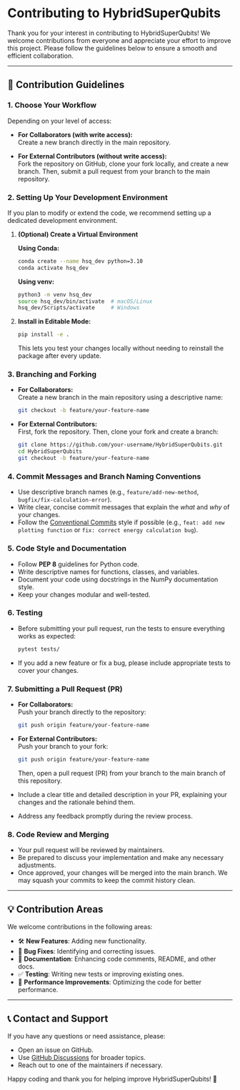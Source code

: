 # Contributing to HybridSuperQubits

Thank you for your interest in contributing to HybridSuperQubits! We welcome contributions from everyone and appreciate your effort to improve this project. Please follow the guidelines below to ensure a smooth and efficient collaboration.

---

## 📌 Contribution Guidelines

### 1. Choose Your Workflow

Depending on your level of access:

- **For Collaborators (with write access):**  
  Create a new branch directly in the main repository.

- **For External Contributors (without write access):**  
  Fork the repository on GitHub, clone your fork locally, and create a new branch. Then, submit a pull request from your branch to the main repository.

### 2. Setting Up Your Development Environment

If you plan to modify or extend the code, we recommend setting up a dedicated development environment.

1. **(Optional) Create a Virtual Environment**

   **Using Conda:**
   ```bash
   conda create --name hsq_dev python=3.10
   conda activate hsq_dev
   ```

   **Using venv:**
   ```bash
   python3 -m venv hsq_dev
   source hsq_dev/bin/activate  # macOS/Linux
   hsq_dev/Scripts/activate     # Windows
   ```

2. **Install in Editable Mode:**
   ```bash
   pip install -e .
   ```
   This lets you test your changes locally without needing to reinstall the package after every update.

### 3. Branching and Forking

- **For Collaborators:**  
  Create a new branch in the main repository using a descriptive name:
  ```bash
  git checkout -b feature/your-feature-name
  ```

- **For External Contributors:**  
  First, fork the repository. Then, clone your fork and create a branch:
  ```bash
  git clone https://github.com/your-username/HybridSuperQubits.git
  cd HybridSuperQubits
  git checkout -b feature/your-feature-name
  ```

### 4. Commit Messages and Branch Naming Conventions

- Use descriptive branch names (e.g., `feature/add-new-method`, `bugfix/fix-calculation-error`).
- Write clear, concise commit messages that explain the *what* and *why* of your changes.
- Follow the [Conventional Commits](https://www.conventionalcommits.org/) style if possible (e.g., `feat: add new plotting function` or `fix: correct energy calculation bug`).

### 5. Code Style and Documentation

- Follow **PEP 8** guidelines for Python code.
- Write descriptive names for functions, classes, and variables.
- Document your code using docstrings in the NumPy documentation style.
- Keep your changes modular and well-tested.

### 6. Testing

- Before submitting your pull request, run the tests to ensure everything works as expected:
  ```bash
  pytest tests/
  ```
- If you add a new feature or fix a bug, please include appropriate tests to cover your changes.

### 7. Submitting a Pull Request (PR)

- **For Collaborators:**  
  Push your branch directly to the repository:
  ```bash
  git push origin feature/your-feature-name
  ```

- **For External Contributors:**  
  Push your branch to your fork:
  ```bash
  git push origin feature/your-feature-name
  ```
  Then, open a pull request (PR) from your branch to the main branch of this repository.

- Include a clear title and detailed description in your PR, explaining your changes and the rationale behind them.
- Address any feedback promptly during the review process.

### 8. Code Review and Merging

- Your pull request will be reviewed by maintainers.
- Be prepared to discuss your implementation and make any necessary adjustments.
- Once approved, your changes will be merged into the main branch. We may squash your commits to keep the commit history clean.

---

## 💡 Contribution Areas

We welcome contributions in the following areas:
- 🛠 **New Features**: Adding new functionality.
- 🐛 **Bug Fixes**: Identifying and correcting issues.
- 📖 **Documentation**: Enhancing code comments, README, and other docs.
- ✅ **Testing**: Writing new tests or improving existing ones.
- 🚀 **Performance Improvements**: Optimizing the code for better performance.

---

## 📞 Contact and Support

If you have any questions or need assistance, please:
- Open an issue on GitHub.
- Use [GitHub Discussions](https://github.com/joanjcaceres/HybridSuperQubits/discussions) for broader topics.
- Reach out to one of the maintainers if necessary.

Happy coding and thank you for helping improve HybridSuperQubits! 🚀